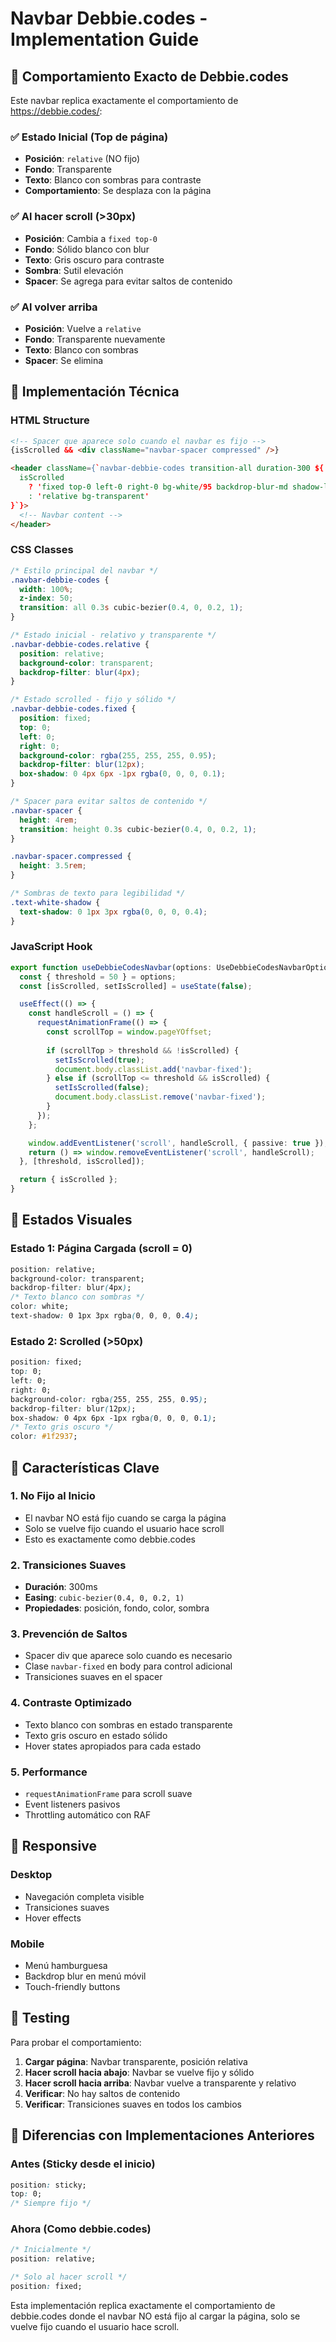 # Navbar Debbie.codes - Implementation Guide

## 🎯 Comportamiento Exacto de Debbie.codes

Este navbar replica exactamente el comportamiento de https://debbie.codes/:

### ✅ **Estado Inicial (Top de página)**
- **Posición**: `relative` (NO fijo)
- **Fondo**: Transparente
- **Texto**: Blanco con sombras para contraste
- **Comportamiento**: Se desplaza con la página

### ✅ **Al hacer scroll (>30px)**
- **Posición**: Cambia a `fixed top-0`
- **Fondo**: Sólido blanco con blur
- **Texto**: Gris oscuro para contraste
- **Sombra**: Sutil elevación
- **Spacer**: Se agrega para evitar saltos de contenido

### ✅ **Al volver arriba**
- **Posición**: Vuelve a `relative`
- **Fondo**: Transparente nuevamente
- **Texto**: Blanco con sombras
- **Spacer**: Se elimina

## 🔧 Implementación Técnica

### **HTML Structure**
```html
<!-- Spacer que aparece solo cuando el navbar es fijo -->
{isScrolled && <div className="navbar-spacer compressed" />}

<header className={`navbar-debbie-codes transition-all duration-300 ${
  isScrolled 
    ? 'fixed top-0 left-0 right-0 bg-white/95 backdrop-blur-md shadow-lg' 
    : 'relative bg-transparent'
}`}>
  <!-- Navbar content -->
</header>
```

### **CSS Classes**
```css
/* Estilo principal del navbar */
.navbar-debbie-codes {
  width: 100%;
  z-index: 50;
  transition: all 0.3s cubic-bezier(0.4, 0, 0.2, 1);
}

/* Estado inicial - relativo y transparente */
.navbar-debbie-codes.relative {
  position: relative;
  background-color: transparent;
  backdrop-filter: blur(4px);
}

/* Estado scrolled - fijo y sólido */
.navbar-debbie-codes.fixed {
  position: fixed;
  top: 0;
  left: 0;
  right: 0;
  background-color: rgba(255, 255, 255, 0.95);
  backdrop-filter: blur(12px);
  box-shadow: 0 4px 6px -1px rgba(0, 0, 0, 0.1);
}

/* Spacer para evitar saltos de contenido */
.navbar-spacer {
  height: 4rem;
  transition: height 0.3s cubic-bezier(0.4, 0, 0.2, 1);
}

.navbar-spacer.compressed {
  height: 3.5rem;
}

/* Sombras de texto para legibilidad */
.text-white-shadow {
  text-shadow: 0 1px 3px rgba(0, 0, 0, 0.4);
}
```

### **JavaScript Hook**
```typescript
export function useDebbieCodesNavbar(options: UseDebbieCodesNavbarOptions = {}) {
  const { threshold = 50 } = options;
  const [isScrolled, setIsScrolled] = useState(false);

  useEffect(() => {
    const handleScroll = () => {
      requestAnimationFrame(() => {
        const scrollTop = window.pageYOffset;
        
        if (scrollTop > threshold && !isScrolled) {
          setIsScrolled(true);
          document.body.classList.add('navbar-fixed');
        } else if (scrollTop <= threshold && isScrolled) {
          setIsScrolled(false);
          document.body.classList.remove('navbar-fixed');
        }
      });
    };

    window.addEventListener('scroll', handleScroll, { passive: true });
    return () => window.removeEventListener('scroll', handleScroll);
  }, [threshold, isScrolled]);

  return { isScrolled };
}
```

## 🎨 Estados Visuales

### **Estado 1: Página Cargada (scroll = 0)**
```css
position: relative;
background-color: transparent;
backdrop-filter: blur(4px);
/* Texto blanco con sombras */
color: white;
text-shadow: 0 1px 3px rgba(0, 0, 0, 0.4);
```

### **Estado 2: Scrolled (>50px)**
```css
position: fixed;
top: 0;
left: 0;
right: 0;
background-color: rgba(255, 255, 255, 0.95);
backdrop-filter: blur(12px);
box-shadow: 0 4px 6px -1px rgba(0, 0, 0, 0.1);
/* Texto gris oscuro */
color: #1f2937;
```

## 🚀 Características Clave

### **1. No Fijo al Inicio**
- El navbar NO está fijo cuando se carga la página
- Solo se vuelve fijo cuando el usuario hace scroll
- Esto es exactamente como debbie.codes

### **2. Transiciones Suaves**
- **Duración**: 300ms
- **Easing**: `cubic-bezier(0.4, 0, 0.2, 1)`
- **Propiedades**: posición, fondo, color, sombra

### **3. Prevención de Saltos**
- Spacer div que aparece solo cuando es necesario
- Clase `navbar-fixed` en body para control adicional
- Transiciones suaves en el spacer

### **4. Contraste Optimizado**
- Texto blanco con sombras en estado transparente
- Texto gris oscuro en estado sólido
- Hover states apropiados para cada estado

### **5. Performance**
- `requestAnimationFrame` para scroll suave
- Event listeners pasivos
- Throttling automático con RAF

## 📱 Responsive

### **Desktop**
- Navegación completa visible
- Transiciones suaves
- Hover effects

### **Mobile**
- Menú hamburguesa
- Backdrop blur en menú móvil
- Touch-friendly buttons

## 🧪 Testing

Para probar el comportamiento:

1. **Cargar página**: Navbar transparente, posición relativa
2. **Hacer scroll hacia abajo**: Navbar se vuelve fijo y sólido
3. **Hacer scroll hacia arriba**: Navbar vuelve a transparente y relativo
4. **Verificar**: No hay saltos de contenido
5. **Verificar**: Transiciones suaves en todos los cambios

## 🎯 Diferencias con Implementaciones Anteriores

### **Antes (Sticky desde el inicio)**
```css
position: sticky;
top: 0;
/* Siempre fijo */
```

### **Ahora (Como debbie.codes)**
```css
/* Inicialmente */
position: relative;

/* Solo al hacer scroll */
position: fixed;
```

Esta implementación replica exactamente el comportamiento de debbie.codes donde el navbar NO está fijo al cargar la página, solo se vuelve fijo cuando el usuario hace scroll.
